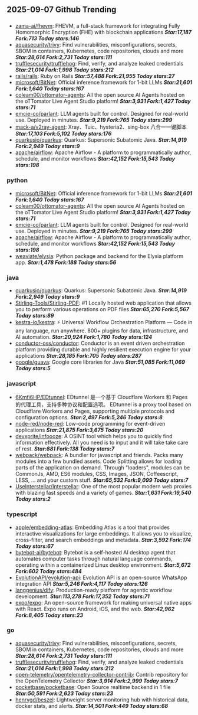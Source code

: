 ## 2025-09-07 Github Trending

### 
* [zama-ai/fhevm](https://github.com/zama-ai/fhevm): FHEVM, a full-stack framework for integrating Fully Homomorphic Encryption (FHE) with blockchain applications ***Star:17,187 Fork:713 Today stars:146***
* [aquasecurity/trivy](https://github.com/aquasecurity/trivy): Find vulnerabilities, misconfigurations, secrets, SBOM in containers, Kubernetes, code repositories, clouds and more ***Star:28,614 Fork:2,731 Today stars:111***
* [trufflesecurity/trufflehog](https://github.com/trufflesecurity/trufflehog): Find, verify, and analyze leaked credentials ***Star:21,014 Fork:1,998 Today stars:212***
* [rails/rails](https://github.com/rails/rails): Ruby on Rails ***Star:57,488 Fork:21,955 Today stars:27***
* [microsoft/BitNet](https://github.com/microsoft/BitNet): Official inference framework for 1-bit LLMs ***Star:21,601 Fork:1,640 Today stars:167***
* [coleam00/ottomator-agents](https://github.com/coleam00/ottomator-agents): All the open source AI Agents hosted on the oTTomator Live Agent Studio platform! ***Star:3,931 Fork:1,427 Today stars:71***
* [emcie-co/parlant](https://github.com/emcie-co/parlant): LLM agents built for control. Designed for real-world use. Deployed in minutes. ***Star:9,219 Fork:765 Today stars:299***
* [mack-a/v2ray-agent](https://github.com/mack-a/v2ray-agent): Xray、Tuic、hysteria2、sing-box 八合一一键脚本 ***Star:17,103 Fork:5,102 Today stars:176***
* [quarkusio/quarkus](https://github.com/quarkusio/quarkus): Quarkus: Supersonic Subatomic Java. ***Star:14,919 Fork:2,949 Today stars:9***
* [apache/airflow](https://github.com/apache/airflow): Apache Airflow - A platform to programmatically author, schedule, and monitor workflows ***Star:42,152 Fork:15,543 Today stars:198***

### python
* [microsoft/BitNet](https://github.com/microsoft/BitNet): Official inference framework for 1-bit LLMs ***Star:21,601 Fork:1,640 Today stars:167***
* [coleam00/ottomator-agents](https://github.com/coleam00/ottomator-agents): All the open source AI Agents hosted on the oTTomator Live Agent Studio platform! ***Star:3,931 Fork:1,427 Today stars:71***
* [emcie-co/parlant](https://github.com/emcie-co/parlant): LLM agents built for control. Designed for real-world use. Deployed in minutes. ***Star:9,219 Fork:765 Today stars:299***
* [apache/airflow](https://github.com/apache/airflow): Apache Airflow - A platform to programmatically author, schedule, and monitor workflows ***Star:42,152 Fork:15,543 Today stars:198***
* [weaviate/elysia](https://github.com/weaviate/elysia): Python package and backend for the Elysia platform app. ***Star:1,478 Fork:188 Today stars:56***

### java
* [quarkusio/quarkus](https://github.com/quarkusio/quarkus): Quarkus: Supersonic Subatomic Java. ***Star:14,919 Fork:2,949 Today stars:9***
* [Stirling-Tools/Stirling-PDF](https://github.com/Stirling-Tools/Stirling-PDF): #1 Locally hosted web application that allows you to perform various operations on PDF files ***Star:65,270 Fork:5,567 Today stars:89***
* [kestra-io/kestra](https://github.com/kestra-io/kestra): ⚡ Universal Workflow Orchestration Platform — Code in any language, run anywhere. 800+ plugins for data, infrastructure, and AI automation. ***Star:20,924 Fork:1,780 Today stars:124***
* [conductor-oss/conductor](https://github.com/conductor-oss/conductor): Conductor is an event driven orchestration platform providing durable and highly resilient execution engine for your applications ***Star:28,185 Fork:705 Today stars:287***
* [google/guava](https://github.com/google/guava): Google core libraries for Java ***Star:51,085 Fork:11,069 Today stars:5***

### javascript
* [6Kmfi6HP/EDtunnel](https://github.com/6Kmfi6HP/EDtunnel): EDtunnel 是一个基于 Cloudflare Workers 和 Pages 的代理工具，支持多种协议和配置选项。 EDtunnel is a proxy tool based on Cloudflare Workers and Pages, supporting multiple protocols and configuration options. ***Star:2,497 Fork:5,246 Today stars:8***
* [node-red/node-red](https://github.com/node-red/node-red): Low-code programming for event-driven applications ***Star:21,875 Fork:3,675 Today stars:20***
* [devxprite/infoooze](https://github.com/devxprite/infoooze): A OSINT tool which helps you to quickly find information effectively. All you need is to input and it will take take care of rest. ***Star:881 Fork:138 Today stars:7***
* [webpack/webpack](https://github.com/webpack/webpack): A bundler for javascript and friends. Packs many modules into a few bundled assets. Code Splitting allows for loading parts of the application on demand. Through "loaders", modules can be CommonJs, AMD, ES6 modules, CSS, Images, JSON, Coffeescript, LESS, ... and your custom stuff. ***Star:65,532 Fork:9,099 Today stars:7***
* [UseInterstellar/Interstellar](https://github.com/UseInterstellar/Interstellar): One of the most popular modern web proxies with blazing fast speeds and a variety of games. ***Star:1,631 Fork:19,540 Today stars:2***

### typescript
* [apple/embedding-atlas](https://github.com/apple/embedding-atlas): Embedding Atlas is a tool that provides interactive visualizations for large embeddings. It allows you to visualize, cross-filter, and search embeddings and metadata. ***Star:3,592 Fork:174 Today stars:67***
* [bytebot-ai/bytebot](https://github.com/bytebot-ai/bytebot): Bytebot is a self-hosted AI desktop agent that automates computer tasks through natural language commands, operating within a containerized Linux desktop environment. ***Star:5,672 Fork:602 Today stars:484***
* [EvolutionAPI/evolution-api](https://github.com/EvolutionAPI/evolution-api): Evolution API is an open-source WhatsApp integration API ***Star:5,246 Fork:4,117 Today stars:126***
* [langgenius/dify](https://github.com/langgenius/dify): Production-ready platform for agentic workflow development. ***Star:113,278 Fork:17,352 Today stars:71***
* [expo/expo](https://github.com/expo/expo): An open-source framework for making universal native apps with React. Expo runs on Android, iOS, and the web. ***Star:42,962 Fork:8,405 Today stars:23***

### go
* [aquasecurity/trivy](https://github.com/aquasecurity/trivy): Find vulnerabilities, misconfigurations, secrets, SBOM in containers, Kubernetes, code repositories, clouds and more ***Star:28,614 Fork:2,731 Today stars:111***
* [trufflesecurity/trufflehog](https://github.com/trufflesecurity/trufflehog): Find, verify, and analyze leaked credentials ***Star:21,014 Fork:1,998 Today stars:212***
* [open-telemetry/opentelemetry-collector-contrib](https://github.com/open-telemetry/opentelemetry-collector-contrib): Contrib repository for the OpenTelemetry Collector ***Star:3,914 Fork:2,999 Today stars:7***
* [pocketbase/pocketbase](https://github.com/pocketbase/pocketbase): Open Source realtime backend in 1 file ***Star:50,591 Fork:2,623 Today stars:23***
* [henrygd/beszel](https://github.com/henrygd/beszel): Lightweight server monitoring hub with historical data, docker stats, and alerts. ***Star:14,501 Fork:449 Today stars:68***
